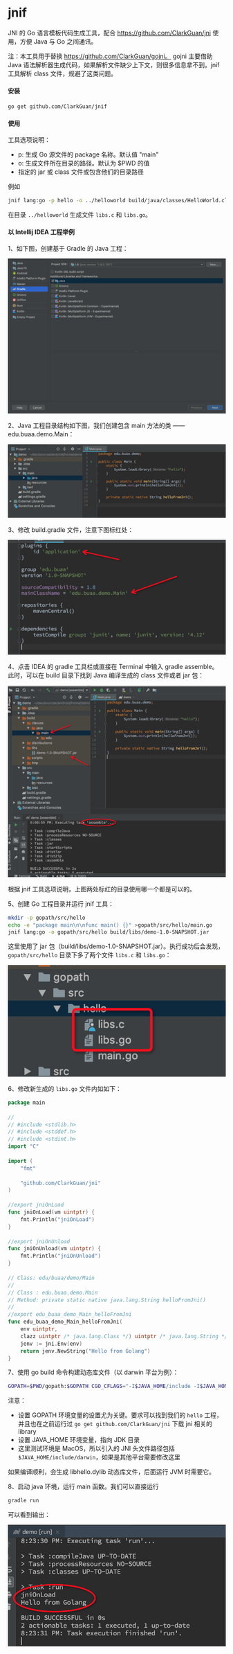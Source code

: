 # jnif

JNI 的 Go 语言模板代码生成工具，配合 https://github.com/ClarkGuan/jni 使用，方便 Java 与 Go 之间通讯。

注：本工具用于替换 https://github.com/ClarkGuan/gojni。
gojni 主要借助 Java 语法解析器生成代码，如果解析文件缺少上下文，则很多信息拿不到。jnif 工具解析 class 文件，规避了这类问题。

#### 安装

```bash
go get github.com/ClarkGuan/jnif
```

#### 使用

工具选项说明：

* p: 生成 Go 源文件的 package 名称。默认值 "main"
* o: 生成文件所在目录的路径。默认为 $PWD 的值
* 指定的 jar 或 class 文件或包含他们的目录路径

例如

```bash
jnif lang:go -p hello -o ../helloworld build/java/classes/HelloWorld.class
```

在目录 `../helloworld` 生成文件 `libs.c` 和 `libs.go`。

#### 以 Intellij IDEA 工程举例

1、如下图，创建基于 Gradle 的 Java 工程：

![基于 Gradle 的 Java 工程](doc/IDEA_1.png)

2、Java 工程目录结构如下图，我们创建包含 main 方法的类 —— edu.buaa.demo.Main：

![Main 类](doc/IDEA_2.png)

3、修改 build.gradle 文件，注意下图标红处：

![build.gradle 文件修改](doc/IDEA_3.jpg)

4、点击 IDEA 的 gradle 工具栏或直接在 Terminal 中输入 gradle assemble。
此时，可以在 build 目录下找到 Java 编译生成的 class 文件或者 jar 包：

![Java build](doc/IDEA_4.jpg)

根据 jnif 工具选项说明，上图两处标红的目录使用哪一个都是可以的。

5、创建 Go 工程目录并运行 jnif 工具：

```bash
mkdir -p gopath/src/hello
echo -e "package main\n\nfunc main() {}" >gopath/src/hello/main.go
jnif lang:go -o gopath/src/hello build/libs/demo-1.0-SNAPSHOT.jar
```

这里使用了 jar 包（build/libs/demo-1.0-SNAPSHOT.jar）。执行成功后会发现，`gopath/src/hello` 目录下多了两个文件 `libs.c` 和 `libs.go`：

![gopath](doc/IDEA_5.jpg)

6、修改新生成的 `libs.go` 文件内如如下：

```go
package main

//
// #include <stdlib.h>
// #include <stddef.h>
// #include <stdint.h>
import "C"

import (
    "fmt"

    "github.com/ClarkGuan/jni"
)

//export jniOnLoad
func jniOnLoad(vm uintptr) {
    fmt.Println("jniOnLoad")
}

//export jniOnUnload
func jniOnUnload(vm uintptr) {
    fmt.Println("jniOnUnload")
}

// Class: edu/buaa/demo/Main
//
// Class : edu.buaa.demo.Main
// Method: private static native java.lang.String helloFromJni()
//
//export edu_buaa_demo_Main_helloFromJni
func edu_buaa_demo_Main_helloFromJni(
	env uintptr,
	clazz uintptr /* java.lang.Class */) uintptr /* java.lang.String */ {
	jenv := jni.Env(env)
	return jenv.NewString("Hello from Golang")
}
```

7、使用 go build 命令构建动态库文件（以 darwin 平台为例）：

```bash
GOPATH=$PWD/gopath:$GOPATH CGO_CFLAGS="-I$JAVA_HOME/include -I$JAVA_HOME/include/darwin" go build -buildmode=c-shared -ldflags="-w -s" -x -v -o libhello.dylib hello
```

注意：

* 设置 GOPATH 环境变量的设置尤为关键。要求可以找到我们的 `hello` 工程，并且也在之前运行过 `go get github.com/ClarkGuan/jni` 下载 jni 相关的 library
* 设置 JAVA_HOME 环境变量，指向 JDK 目录
* 这里测试环境是 MacOS，所以引入的 JNI 头文件路径包括 `$JAVA_HOME/include/darwin`，如果是其他平台需要修改这里

如果编译顺利，会生成 libhello.dylib 动态库文件，后面运行 JVM 时需要它。

8、启动 java 环境，运行 main 函数。我们可以直接运行

```bash
gradle run
```

可以看到输出：

![输出](doc/IDEA_6.jpg)
